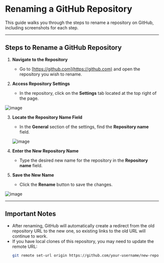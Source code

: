 # Renaming a GitHub Repository

This guide walks you through the steps to rename a repository on GitHub, including screenshots for each step.

---

## Steps to Rename a GitHub Repository

1. **Navigate to the Repository**
   - Go to [https://github.com](https://github.com) and open the repository you wish to rename.
   
2. **Access Repository Settings**
   - In the repository, click on the **Settings** tab located at the top right of the page.

![image](https://github.com/user-attachments/assets/698e10a6-2a62-44e7-a3c8-df7c5c1ba395)


3. **Locate the Repository Name Field**
   - In the **General** section of the settings, find the **Repository name** field.

    ![image](https://github.com/user-attachments/assets/1e11a028-7ad9-49b4-a6e7-0118cda75218)

4. **Enter the New Repository Name**
   - Type the desired new name for the repository in the **Repository name** field.

5. **Save the New Name**
   - Click the **Rename** button to save the changes.

![image](https://github.com/user-attachments/assets/4304f399-eff9-4f81-9b7b-9be7ab1d72b1)

---

## Important Notes

- After renaming, GitHub will automatically create a redirect from the old repository URL to the new one, so existing links to the old URL will continue to work.
- If you have local clones of this repository, you may need to update the remote URL:
   ```sh
   git remote set-url origin https://github.com/your-username/new-repository-name.git

